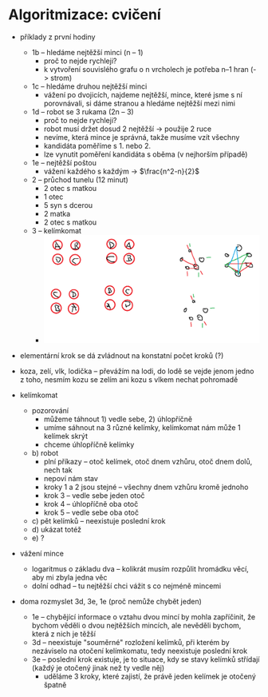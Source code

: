 # Algoritmizace: cvičení

- příklady z první hodiny
	- 1b – hledáme nejtěžší minci (n – 1)
		- proč to nejde rychleji?
		- k vytvoření souvislého grafu o n vrcholech je potřeba n–1 hran (-> strom)
	- 1c – hledáme druhou nejtěžší minci
		- vážení po dvojicích, najdeme nejtěžší, mince, které jsme s ní porovnávali, si dáme stranou a hledáme nejtěžší mezi nimi
	- 1d – robot se 3 rukama (2n – 3)
		- proč to nejde rychleji?
		- robot musí držet dosud 2 nejtěžší -> použije 2 ruce
		- nevíme, která mince je správná, takže musíme vzít všechny
		- kandidáta poměříme s 1. nebo 2.
		- lze vynutit poměření kandidáta s oběma (v nejhorším případě)
	- 1e – nejtěžší poštou
		- vážení každého s každým → $\frac{n^2-n}{2}$
	- 2 – průchod tunelu (12 minut)
		- 2 otec s matkou
		- 1 otec
		- 5 syn s dcerou
		- 2 matka
		- 2 otec s matkou
	- 3 – kelímkomat
		- ![](přílohy/kelímkomat.png)

- elementární krok se dá zvládnout na konstatní počet kroků (?)
- koza, zelí, vlk, lodička – převážím na lodi, do lodě se vejde jenom jedno z toho, nesmím kozu se zelím ani kozu s vlkem nechat pohromadě

- kelímkomat
	- pozorování
		- můžeme táhnout 1) vedle sebe, 2) úhlopříčně
		- umíme sáhnout na 3 různé kelímky, kelímkomat nám může 1 kelímek skrýt
		- chceme úhlopříčně kelímky
	- b) robot
		- plní příkazy – otoč kelímek, otoč dnem vzhůru, otoč dnem dolů, nech tak
		- nepoví nám stav
		- kroky 1 a 2 jsou stejné – všechny dnem vzhůru kromě jednoho
		- krok 3 – vedle sebe jeden otoč
		- krok 4 – úhlopříčně oba otoč
		- krok 5 – vedle sebe oba otoč
	- c) pět kelímků – neexistuje poslední krok
	- d) ukázat totéž
	- e) ?
- vážení mince
	- logaritmus o základu dva – kolikrát musím rozpůlit hromádku věcí, aby mi zbyla jedna věc
	- dolní odhad – tu nejtěžší chci vážit s co nejméně mincemi
- doma rozmyslet 3d, 3e, 1e (proč nemůže chybět jeden)
	- 1e – chybějící informace o vztahu dvou mincí by mohla zapříčinit, že bychom věděli o dvou nejtěžších mincích, ale nevěděli bychom, která z nich je těžší
	- 3d – neexistuje "souměrné" rozložení kelímků, při kterém by nezáviselo na otočení kelímkomatu, tedy neexistuje poslední krok
	- 3e – poslední krok existuje, je to situace, kdy se stavy kelímků střídají (každý je otočený jinak než ty vedle něj)
		- uděláme 3 kroky, které zajistí, že právě jeden kelímek je otočený špatně
